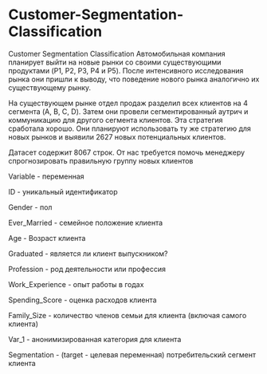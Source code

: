 # Customer-Segmentation-Classification
Customer Segmentation Classification
Автомобильная компания планирует выйти на новые рынки со своими существующими продуктами (P1, P2, P3, P4 и P5). После интенсивного исследования рынка они пришли к выводу, что поведение нового рынка аналогично их существующему рынку.

На существующем рынке отдел продаж разделил всех клиентов на 4 сегмента (A, B, C, D). Затем они провели сегментированный аутрич и коммуникацию для другого сегмента клиентов. Эта стратегия сработала хорошо. Они планируют использовать ту же стратегию для новых рынков и выявили 2627 новых потенциальных клиентов.

Датасет содержит 8067 строк. От нас требуется помочь менеджеру спрогнозировать правильную группу новых клиентов

Variable - переменная

ID - уникальный идентификатор

Gender - пол

Ever_Married - семейное положение клиента

Age - Возраст клиента

Graduated - является ли клиент выпускником?

Profession - род деятельности или профессия

Work_Experience - опыт работы в годах

Spending_Score - оценка расходов клиента

Family_Size - количество членов семьи для клиента (включая самого клиента)

Var_1 - анонимизированная категория для клиента

Segmentation - (target - целевая переменная) потребительский сегмент клиента

